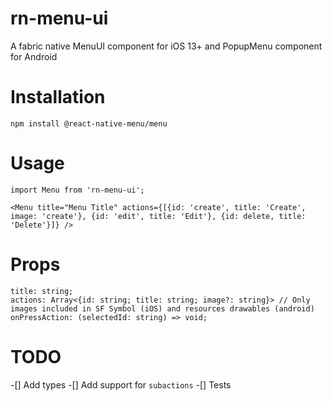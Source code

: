# rn-menu-ui


A fabric native MenuUI component for iOS 13+ and PopupMenu component for Android


# Installation

```
npm install @react-native-menu/menu
```

# Usage

```
import Menu from 'rn-menu-ui';

<Menu title="Menu Title" actions={[{id: 'create', title: 'Create', image: 'create'}, {id: 'edit', title: 'Edit'}, {id: delete, title: 'Delete'}]} />

```

# Props

```
title: string;
actions: Array<{id: string; title: string; image?: string}> // Only images included in SF Symbol (iOS) and resources drawables (android)
onPressAction: (selectedId: string) => void;
```


# TODO
-[] Add types
-[] Add support for `subactions`
-[] Tests
